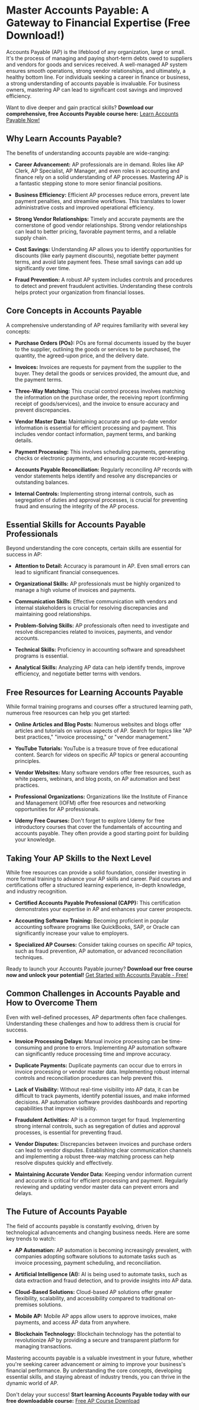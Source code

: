 # Master Accounts Payable: A Gateway to Financial Expertise (Free Download!)

Accounts Payable (AP) is the lifeblood of any organization, large or small. It's the process of managing and paying short-term debts owed to suppliers and vendors for goods and services received.  A well-managed AP system ensures smooth operations, strong vendor relationships, and ultimately, a healthy bottom line. For individuals seeking a career in finance or business, a strong understanding of accounts payable is invaluable. For business owners, mastering AP can lead to significant cost savings and improved efficiency.

Want to dive deeper and gain practical skills? **Download our comprehensive, free Accounts Payable course here:** [Learn Accounts Payable Now!](https://udemywork.com/free-accounts-payable-classes)

## Why Learn Accounts Payable?

The benefits of understanding accounts payable are wide-ranging:

*   **Career Advancement:** AP professionals are in demand. Roles like AP Clerk, AP Specialist, AP Manager, and even roles in accounting and finance rely on a solid understanding of AP processes. Mastering AP is a fantastic stepping stone to more senior financial positions.

*   **Business Efficiency:**  Efficient AP processes reduce errors, prevent late payment penalties, and streamline workflows.  This translates to lower administrative costs and improved operational efficiency.

*   **Strong Vendor Relationships:** Timely and accurate payments are the cornerstone of good vendor relationships.  Strong vendor relationships can lead to better pricing, favorable payment terms, and a reliable supply chain.

*   **Cost Savings:**  Understanding AP allows you to identify opportunities for discounts (like early payment discounts), negotiate better payment terms, and avoid late payment fees.  These small savings can add up significantly over time.

*   **Fraud Prevention:**  A robust AP system includes controls and procedures to detect and prevent fraudulent activities. Understanding these controls helps protect your organization from financial losses.

## Core Concepts in Accounts Payable

A comprehensive understanding of AP requires familiarity with several key concepts:

*   **Purchase Orders (POs):** POs are formal documents issued by the buyer to the supplier, outlining the goods or services to be purchased, the quantity, the agreed-upon price, and the delivery date.

*   **Invoices:** Invoices are requests for payment from the supplier to the buyer. They detail the goods or services provided, the amount due, and the payment terms.

*   **Three-Way Matching:**  This crucial control process involves matching the information on the purchase order, the receiving report (confirming receipt of goods/services), and the invoice to ensure accuracy and prevent discrepancies.

*   **Vendor Master Data:** Maintaining accurate and up-to-date vendor information is essential for efficient processing and payment. This includes vendor contact information, payment terms, and banking details.

*   **Payment Processing:**  This involves scheduling payments, generating checks or electronic payments, and ensuring accurate record-keeping.

*   **Accounts Payable Reconciliation:** Regularly reconciling AP records with vendor statements helps identify and resolve any discrepancies or outstanding balances.

*   **Internal Controls:**  Implementing strong internal controls, such as segregation of duties and approval processes, is crucial for preventing fraud and ensuring the integrity of the AP process.

## Essential Skills for Accounts Payable Professionals

Beyond understanding the core concepts, certain skills are essential for success in AP:

*   **Attention to Detail:** Accuracy is paramount in AP. Even small errors can lead to significant financial consequences.

*   **Organizational Skills:**  AP professionals must be highly organized to manage a high volume of invoices and payments.

*   **Communication Skills:**  Effective communication with vendors and internal stakeholders is crucial for resolving discrepancies and maintaining good relationships.

*   **Problem-Solving Skills:**  AP professionals often need to investigate and resolve discrepancies related to invoices, payments, and vendor accounts.

*   **Technical Skills:**  Proficiency in accounting software and spreadsheet programs is essential.

*   **Analytical Skills:** Analyzing AP data can help identify trends, improve efficiency, and negotiate better terms with vendors.

## Free Resources for Learning Accounts Payable

While formal training programs and courses offer a structured learning path, numerous free resources can help you get started:

*   **Online Articles and Blog Posts:**  Numerous websites and blogs offer articles and tutorials on various aspects of AP. Search for topics like "AP best practices," "invoice processing," or "vendor management."

*   **YouTube Tutorials:**  YouTube is a treasure trove of free educational content. Search for videos on specific AP topics or general accounting principles.

*   **Vendor Websites:**  Many software vendors offer free resources, such as white papers, webinars, and blog posts, on AP automation and best practices.

*   **Professional Organizations:** Organizations like the Institute of Finance and Management (IOFM) offer free resources and networking opportunities for AP professionals.

*   **Udemy Free Courses:** Don't forget to explore Udemy for free introductory courses that cover the fundamentals of accounting and accounts payable. They often provide a good starting point for building your knowledge.

## Taking Your AP Skills to the Next Level

While free resources can provide a solid foundation, consider investing in more formal training to advance your AP skills and career. Paid courses and certifications offer a structured learning experience, in-depth knowledge, and industry recognition.

*   **Certified Accounts Payable Professional (CAPP):** This certification demonstrates your expertise in AP and enhances your career prospects.

*   **Accounting Software Training:**  Becoming proficient in popular accounting software programs like QuickBooks, SAP, or Oracle can significantly increase your value to employers.

*   **Specialized AP Courses:**  Consider taking courses on specific AP topics, such as fraud prevention, AP automation, or advanced reconciliation techniques.

Ready to launch your Accounts Payable journey? **Download our free course now and unlock your potential!** [Get Started with Accounts Payable - Free!](https://udemywork.com/free-accounts-payable-classes)

## Common Challenges in Accounts Payable and How to Overcome Them

Even with well-defined processes, AP departments often face challenges. Understanding these challenges and how to address them is crucial for success.

*   **Invoice Processing Delays:**  Manual invoice processing can be time-consuming and prone to errors. Implementing AP automation software can significantly reduce processing time and improve accuracy.

*   **Duplicate Payments:**  Duplicate payments can occur due to errors in invoice processing or vendor master data. Implementing robust internal controls and reconciliation procedures can help prevent this.

*   **Lack of Visibility:**  Without real-time visibility into AP data, it can be difficult to track payments, identify potential issues, and make informed decisions. AP automation software provides dashboards and reporting capabilities that improve visibility.

*   **Fraudulent Activities:**  AP is a common target for fraud. Implementing strong internal controls, such as segregation of duties and approval processes, is essential for preventing fraud.

*   **Vendor Disputes:**  Discrepancies between invoices and purchase orders can lead to vendor disputes.  Establishing clear communication channels and implementing a robust three-way matching process can help resolve disputes quickly and effectively.

*   **Maintaining Accurate Vendor Data:** Keeping vendor information current and accurate is critical for efficient processing and payment. Regularly reviewing and updating vendor master data can prevent errors and delays.

## The Future of Accounts Payable

The field of accounts payable is constantly evolving, driven by technological advancements and changing business needs. Here are some key trends to watch:

*   **AP Automation:**  AP automation is becoming increasingly prevalent, with companies adopting software solutions to automate tasks such as invoice processing, payment scheduling, and reconciliation.

*   **Artificial Intelligence (AI):** AI is being used to automate tasks, such as data extraction and fraud detection, and to provide insights into AP data.

*   **Cloud-Based Solutions:**  Cloud-based AP solutions offer greater flexibility, scalability, and accessibility compared to traditional on-premises solutions.

*   **Mobile AP:**  Mobile AP apps allow users to approve invoices, make payments, and access AP data from anywhere.

*   **Blockchain Technology:** Blockchain technology has the potential to revolutionize AP by providing a secure and transparent platform for managing transactions.

Mastering accounts payable is a valuable investment in your future, whether you're seeking career advancement or aiming to improve your business's financial performance. By understanding the core concepts, developing essential skills, and staying abreast of industry trends, you can thrive in the dynamic world of AP.

Don't delay your success! **Start learning Accounts Payable today with our free downloadable course:** [Free AP Course Download](https://udemywork.com/free-accounts-payable-classes)
